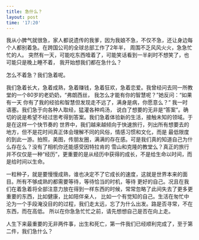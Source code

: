 ```yaml
---
title: 急什么？
layout: post
time: '17:20'
---
```


我从小脾气就很急，家人都说遗传的我爹，因为我娘不急，不仅不急，还让身边每个人都别着急。在跨国公司的全球总部工作了2年半，
周围不乏风风火火，急急忙忙的人。 突然有一天，可能吃东西噎着了，可能笑话看到一半刹时不想笑了，也可能只是晚上睡不着，
我开始想我们都在急什么？

怎么不着急？我们急着呢。

我们急着长大，急着成熟，急着赚钱，急着狂欢，急着恋爱。我曾经问去同一所教堂的一个80岁的老奶奶，“弗朗西丝，
我怎么才能有你的智慧呢？”她反问：“如果有一天
你有了我的经验和智慧但发现走不远了，满身是病，你愿意么？” 我一时语塞。我们急于向各种人取经，猛灌各种鸡汤，
说白了想要的无非是“答案”。确切的说是希望不经过思考得到答案。我们急着体验新的生活，接触未知的领域。于是在这样一个快节奏的
世界中，我们越来越倾向于快速旅行，列出所有想要去的地方，但不是花时间真正体会理解不同的风俗，情感习惯和文化，而是
最低限度的到此一游。拍照，美图，传朋友圈，满满的存在感。可是我们真的知道自己为什么存在么？没有了相机你还能感受因特拉肯的
雪山和克隆的教堂么？真正的旅行并不仅仅是一种“经历”，更重要的是从经历中获得的成长，不是给生命以时间，而是给时间以生命。

一粒种子，就是要慢慢成熟，谁也决定不了它成长的速度，这就是世界本来的面目。所有不够成熟的都需要等待，等待恰当的时机，等待
更好的自己。况且在我们在着急着将全部注意力放在得到一样东西的时候，常常忽略了此间失去了更多更重要的东西，比如健康，比如陪伴亲人，
比如一个有觉知的自己。生活在匆忙中沦为一个手段淹没目的的过程，我们走太远，忘了为什么出发。路是否寻常，不在东西，而在高低。
所以在你急急忙忙之前，请先想想自己是否在向上走。

人生下来最重要的无非两件事，出生和死亡，第一件我们已经顺利完成了，至于第二件，我们急什么？
